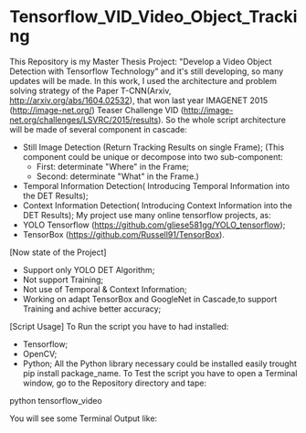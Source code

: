 # Tensorflow_VID_Video_Object_Tracking

This Repository is my Master Thesis Project: "Develop a Video Object Detection with Tensorflow Technology" 
and it's still developing, so many updates will be made.
In this work, I used the architecture and problem solving strategy of the Paper T-CNN(Arxiv, http://arxiv.org/abs/1604.02532), that won last year IMAGENET 2015 (http://image-net.org/) Teaser Challenge VID (http://image-net.org/challenges/LSVRC/2015/results).
So the whole script architecture will be made of several component in cascade:
  - Still Image Detection (Return Tracking Results on single Frame);
    (This component could be unique or decompose into two sub-component:
      - First: determinate "Where" in the Frame;
      - Second: determinate "What" in the Frame.)
  - Temporal Information Detection( Introducing Temporal Information into the DET Results);
  - Context Information Detection( Introducing Context Information into the DET Results);
My project use many online tensorflow projects, as: 
  - YOLO Tensorflow (https://github.com/gliese581gg/YOLO_tensorflow);
  - TensorBox (https://github.com/Russell91/TensorBox).

[Now state of the Project]
  - Support only YOLO DET Algorithm;
  - Not support Training;
  - Not use of Temporal & Context Information;
  - Working on adapt TensorBox and GoogleNet in Cascade,to support Training and achive better accuracy;

[Script Usage]
To Run the script you have to had installed:
  - Tensorflow;
  - OpenCV;
  - Python;
All the Python library necessary could be installed easily trought pip install package_name.
To Test the script you have to open a Terminal window, go to the Repository directory and tape:

python tensorflow_video

You will see some Terminal Output like:



